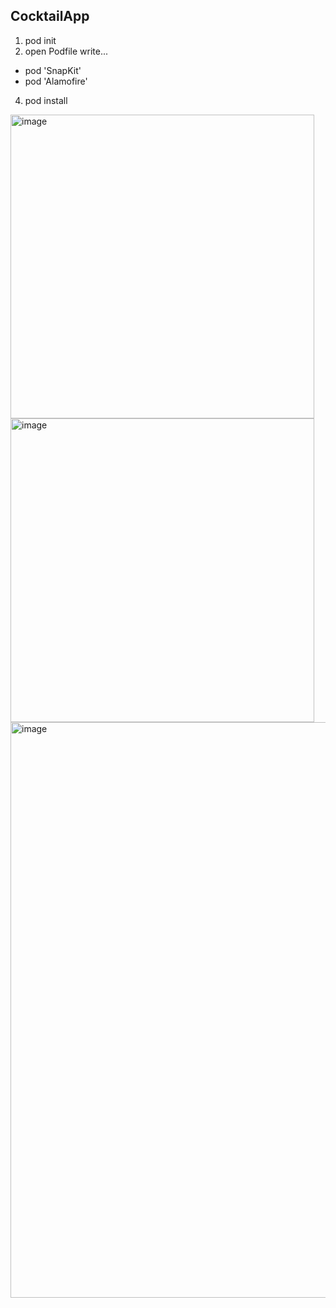 ## CocktailApp

1) pod init 
2) open Podfile
  write...
  - pod 'SnapKit'   
  - pod 'Alamofire'
4) pod install    

<img width="486" alt="image" src="https://i.ibb.co/mqRdzbd/2022-03-29-14-39-35.png">
<img width="486" alt="image" src="https://i.ibb.co/HYZVqRJ/2022-03-29-14-39-50.png">
<img width="921" alt="image" src="https://i.ibb.co/5FLBccy/2022-03-29-14-40-33.png">
